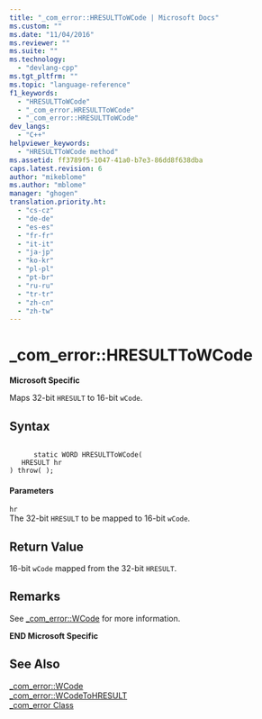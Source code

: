 ```yaml
---
title: "_com_error::HRESULTToWCode | Microsoft Docs"
ms.custom: ""
ms.date: "11/04/2016"
ms.reviewer: ""
ms.suite: ""
ms.technology: 
  - "devlang-cpp"
ms.tgt_pltfrm: ""
ms.topic: "language-reference"
f1_keywords: 
  - "HRESULTToWCode"
  - "_com_error.HRESULTToWCode"
  - "_com_error::HRESULTToWCode"
dev_langs: 
  - "C++"
helpviewer_keywords: 
  - "HRESULTToWCode method"
ms.assetid: ff3789f5-1047-41a0-b7e3-86dd8f638dba
caps.latest.revision: 6
author: "mikeblome"
ms.author: "mblome"
manager: "ghogen"
translation.priority.ht: 
  - "cs-cz"
  - "de-de"
  - "es-es"
  - "fr-fr"
  - "it-it"
  - "ja-jp"
  - "ko-kr"
  - "pl-pl"
  - "pt-br"
  - "ru-ru"
  - "tr-tr"
  - "zh-cn"
  - "zh-tw"
---
```

# _com_error::HRESULTToWCode
**Microsoft Specific**  
  
 Maps 32-bit `HRESULT` to 16-bit `wCode`.  
  
## Syntax  
  
```  
  
      static WORD HRESULTToWCode(  
   HRESULT hr   
) throw( );  
```  
  
#### Parameters  
 `hr`  
 The 32-bit `HRESULT` to be mapped to 16-bit `wCode`.  
  
## Return Value  
 16-bit `wCode` mapped from the 32-bit `HRESULT`.  
  
## Remarks  
 See [_com_error::WCode](../cpp/com-error-wcode.md) for more information.  
  
 **END Microsoft Specific**  
  
## See Also  
 [_com_error::WCode](../cpp/com-error-wcode.md)   
 [_com_error::WCodeToHRESULT](../cpp/com-error-wcodetohresult.md)   
 [_com_error Class](../cpp/com-error-class.md)